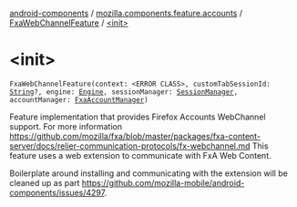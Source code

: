 [android-components](../../index.md) / [mozilla.components.feature.accounts](../index.md) / [FxaWebChannelFeature](index.md) / [&lt;init&gt;](./-init-.md)

# &lt;init&gt;

`FxaWebChannelFeature(context: <ERROR CLASS>, customTabSessionId: `[`String`](https://kotlinlang.org/api/latest/jvm/stdlib/kotlin/-string/index.html)`?, engine: `[`Engine`](../../mozilla.components.concept.engine/-engine/index.md)`, sessionManager: `[`SessionManager`](../../mozilla.components.browser.session/-session-manager/index.md)`, accountManager: `[`FxaAccountManager`](../../mozilla.components.service.fxa.manager/-fxa-account-manager/index.md)`)`

Feature implementation that provides Firefox Accounts WebChannel support.
For more information https://github.com/mozilla/fxa/blob/master/packages/fxa-content-server/docs/relier-communication-protocols/fx-webchannel.md
This feature uses a web extension to communicate with FxA Web Content.

Boilerplate around installing and communicating with the extension will be cleaned up as part https://github.com/mozilla-mobile/android-components/issues/4297.

